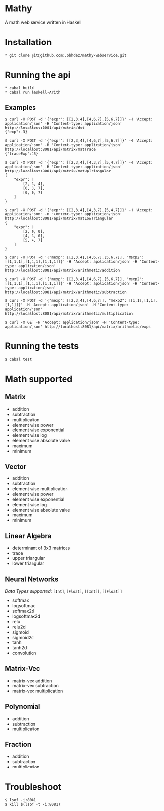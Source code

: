 # Mathy
A math web service written in Haskell

# Installation
```
* git clone git@github.com:Jobhdez/mathy-webservice.git
```

# Running the api
```
* cabal build
* cabal run haskell-Arith
```

## Examples

```
$ curl -X POST -d '{"expr": [[2,3,4],[4,6,7],[5,6,7]]}' -H 'Accept: application/json' -H 'Content-type: application/json' http://localhost:8081/api/matrix/det
{"exp":-3}

$ curl -X POST -d '{"expr": [[2,3,4],[4,6,7],[5,6,7]]}' -H 'Accept: application/json' -H 'Content-type: application/json' http://localhost:8081/api/matrix/matTrace
{"traceExp":15}

$ curl -X POST -d '{"expr": [[2,3,4],[4,3,7],[5,4,7]]}' -H 'Accept: application/json' -H 'Content-type: application/json' http://localhost:8081/api/matrix/matUpTriangular
{
    "expr": [
        [2, 3, 4],
        [0, 3, 7],
        [0, 0, 7]
    ]
}

$ curl -X POST -d '{"expr": [[2,3,4],[4,3,7],[5,4,7]]}' -H 'Accept: application/json' -H 'Content-type: application/json' http://localhost:8081/api/matrix/matLowTriangular
{
    "expr": [
        [2, 0, 0],
        [4, 3, 0],
        [5, 4, 7]
    ]
}

$ curl -X POST -d '{"mexp": [[2,3,4],[4,6,7],[5,6,7]], "mexp2": [[1,1,1],[1,1,1],[1,1,1]]}' -H 'Accept: application/json' -H 'Content-type: application/json' http://localhost:8081/api/matrix/arithmetic/addition

$ curl -X POST -d '{"mexp": [[2,3,4],[4,6,7],[5,6,7]], "mexp2": [[1,1,1],[1,1,1],[1,1,1]]}' -H 'Accept: application/json' -H 'Content-type: application/json' http://localhost:8081/api/matrix/arithmetic/subtraction

$ curl -X POST -d '{"mexp": [[2,3,4],[4,6,7]], "mexp2": [[1,1],[1,1],[1,1]]}' -H 'Accept: application/json' -H 'Content-type: application/json' http://localhost:8081/api/matrix/arithmetic/multiplication

$ curl -X GET -H 'Accept: application/json' -H 'Content-type: application/json' http://localhost:8081/api/matrix/arithmetic/exps

```

# Running the tests

```
$ cabal test
```

# Math supported

## Matrix
- addition
- subtraction
- multiplication
- element wise power
- element wise exponential
- element wise log
- element wise absolute value
- maximum
- minimum

## Vector
- addition
- subtraction
- element wise multiplication
- element wise power
- element wise exponential
- element wise log
- element wise absolute value
- maximum
- minimum

## Linear Algebra
- determinant of 3x3 matrices
- trace 
- upper triangular
- lower triangular

## Neural Networks
*Data Types supported*: `[Int]`, `[Float]`, `[[Int]]`, `[[Float]]`
- softmax
- logsoftmax
- softmax2d
- logsoftmax2d
- relu
- relu2d
- sigmoid
- sigmoid2d
- tanh
- tanh2d
- convolution

## Matrix-Vec
- matrix-vec addition
- matrix-vec subtraction
- matrix-vec multiplication

## Polynomial
- addition
- subtraction
- multiplication
  
## Fraction
- addition
- subtraction
- multiplication

# Troubleshoot
```
$ lsof -i:8081
$ kill $(lsof -t -i:8081)
```

